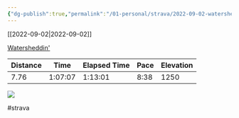```yaml
---
{"dg-publish":true,"permalink":"/01-personal/strava/2022-09-02-watersheddin/"}
---
```



[[2022-09-02\|2022-09-02]]

[Watersheddin'](https://www.strava.com/activities/7744681607)

| Distance | Time    | Elapsed Time | Pace | Elevation |
| -------- | ------- | ------------ | ---- | --------- |
| 7.76     | 1:07:07 | 1:13:01      | 8:38 | 1250      |



    
![](https://dgtzuqphqg23d.cloudfront.net/m4X1I1fNYSRuplR3KPGi7ebgcZlKqfaaT-wq_Xt-J7Y-768x576.jpg)

    

#strava
